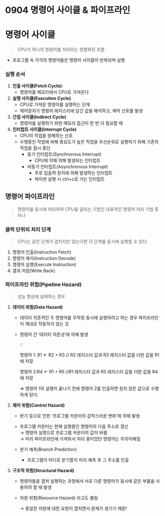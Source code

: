 # 0904 명령어 사이클 & 파이프라인

# 명령어 사이클

> CPU가 하나의 명령어를 처리하는 정형화된 흐름
> 
- 프로그램 속 각각의 명령어들은 명령어 사이클이 반복되며 실행

### 실행 순서

1. **인출 사이클(Fetch Cycle)**:
    - 명령어를 메모리에서 CPU로 가져온다
2. **실행 사이클(Execution Cycle)**
    - CPU로 가져온 명령어를 실행하는 단계
    - 제어장치가 명령어 레지스터에 담긴 값을 해석하고, 제어 신호를 발생
3. **간접 사이클(Indirect Cycle)**
    - 명령어를 실행하기 위한 메모리 접근이 한 번 더 필요할 때
4. **인터럽트 사이클(Interrupt Cycle)**
    - CPU의 작업을 방해하는 신호
    - 수행중인 작업에 비해 중요도가 높은 작업을 우선순위로 실행하기 위해 기존의 작업을 잠시 중단
        - 동기 인터럽트(Synchronous Interrupt)
            - CPU에 의해 의해 발생되는 인터럽트
        - 비동기 인터럽트(Asynchronous Interrupt)
            - 주로 입출력 장치에 의해 발생하는 인터럽트
            - 파이썬 실행 시 ctrl+c로 거는 인터럽트

## 명령어 파이프라인

> 명령어를 동시에 처리하여 CPU를 굴리는 기법인 대표적인 명령어 처리 기법 중 하나
> 

### 클럭 단위의 처리 단계

> CPU는 같은 단계가 겹치지만 않는다면 각 단계를 동시에 실행할 수 있다.
> 
1. 명령어 인출(Instruction Fetch)
2. 명령어 해석(Instruction Decode)
3. 명령어 실행(Execute Instruction)
4. 결과 저장(Write Back)

### 파이프라인 위험(Pipeline Hazard)

> 성능 향상에 실패하는 경우
> 
1. **데이터 위험(Data Hazard)**
    - 데이터 의존적인 두 명령어를 무작정 동시에 실행하려고 하는 경우 파이프라인이 제대로 작동하지 않는 것
    - 명령어 간 ‘데이터 의존성’에 의해 발생
  
        💡
        
        명령어 1: R1 ← R2 + R3 // R2 레지스터 값과 R3 레지스터 값을 더한 값을 R1에 저장
        
        명령어 2:R4 ← R1 + R5  //R1 레지스터 값과 R5 레지스터 값을 더한 값을 R4에 저장
        
        ⇒ 명령어 1의 실행이 끝나기 전에 명령어 2를 인출하면 원치 않은 값으로 수행하게 된다.
        
2. **제어 위험(Control Hazard)**  
   - 분기 등으로 인한 ‘프로그램 카운터의 갑작스러운 변화’에 의해 발생  
   - 프로그램 카운터는 현재 실행중인 명령어의 다음 주소로 갱신  
   → 명령어 실행으로 프로그램 카운터의 값이 바뀜  
   → 미리 파이프라인에 가져와서 처리 중이었던 명령어는 무의미해짐  

    - 분기 예측(Branch Prediction)
        - 프로그램이 어디로 분기할지 미리 예측 후 그 주소를 인출
3. **구조적 위험(Structural Hazard)**
    - 명령어들을 겹쳐 실행하는 과정에서 서로 다른 명령어가 동시에 같은 부품을 사용하려 할 때 발생
    - 자원 위험(Resource Hazard) 라고도 불림
        
        → 동일한 자원에 대한 요청이 겹치면서 문제가 생기기 때문!